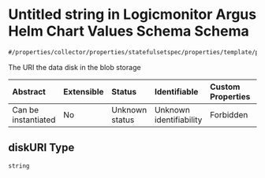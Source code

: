 # Untitled string in Logicmonitor Argus Helm Chart Values Schema Schema

```txt
#/properties/collector/properties/statefulsetspec/properties/template/properties/spec/properties/volumes/items/properties/azuredisk/properties/diskuri#/properties/collector/properties/statefulsetSpec/properties/template/properties/spec/properties/volumes/items/properties/azureDisk/properties/diskURI
```

The URI the data disk in the blob storage

| Abstract            | Extensible | Status         | Identifiable            | Custom Properties | Additional Properties | Access Restrictions | Defined In                                                        |
| :------------------ | :--------- | :------------- | :---------------------- | :---------------- | :-------------------- | :------------------ | :---------------------------------------------------------------- |
| Can be instantiated | No         | Unknown status | Unknown identifiability | Forbidden         | Allowed               | none                | [values.schema.json\*](values.schema.json "open original schema") |

## diskURI Type

`string`
